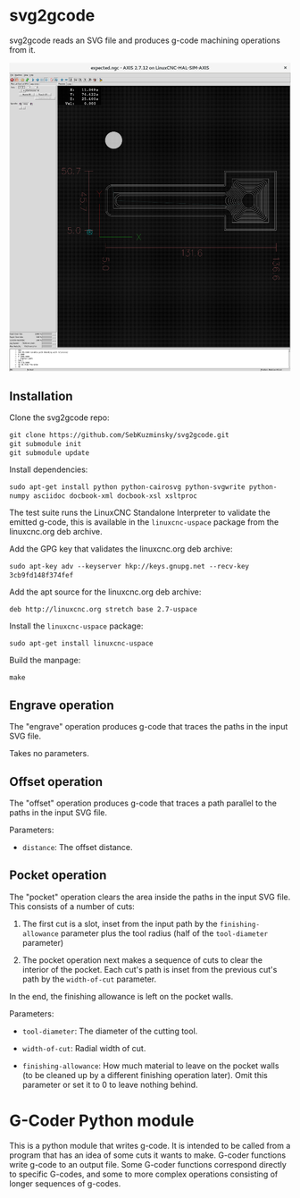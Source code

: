 # svg2gcode

svg2gcode reads an SVG file and produces g-code machining operations
from it.

![Example generated tool path](example-toolpath.png)


## Installation

Clone the svg2gcode repo:

    git clone https://github.com/SebKuzminsky/svg2gcode.git
    git submodule init
    git submodule update


Install dependencies:

    sudo apt-get install python python-cairosvg python-svgwrite python-numpy asciidoc docbook-xml docbook-xsl xsltproc

The test suite runs the LinuxCNC Standalone Interpreter to validate
the emitted g-code, this is available in the `linuxcnc-uspace` package
from the linuxcnc.org deb archive.

Add the GPG key that validates the linuxcnc.org deb archive:

    sudo apt-key adv --keyserver hkp://keys.gnupg.net --recv-key 3cb9fd148f374fef

Add the apt source for the linuxcnc.org deb archive:

    deb http://linuxcnc.org stretch base 2.7-uspace


Install the `linuxcnc-uspace` package:

    sudo apt-get install linuxcnc-uspace


Build the manpage:

    make


## Engrave operation

The "engrave" operation produces g-code that traces the paths in the
input SVG file.

Takes no parameters.


## Offset operation

The "offset" operation produces g-code that traces a path parallel to
the paths in the input SVG file.

Parameters:

* `distance`: The offset distance.


## Pocket operation

The "pocket" operation clears the area inside the paths in the input
SVG file.  This consists of a number of cuts:

1. The first cut is a slot, inset from the input path by the
    `finishing-allowance` parameter plus the tool radius (half of the
    `tool-diameter` parameter)

2. The pocket operation next makes a sequence of cuts to clear the
    interior of the pocket.  Each cut's path is inset from the previous
    cut's path by the `width-of-cut` parameter.

In the end, the finishing allowance is left on the pocket walls.

Parameters:

* `tool-diameter`: The diameter of the cutting tool.

* `width-of-cut`: Radial width of cut.

* `finishing-allowance`: How much material to leave on the pocket
    walls (to be cleaned up by a different finishing operation later).
    Omit this parameter or set it to 0 to leave nothing behind.


# G-Coder Python module

This is a python module that writes g-code.  It is intended to be
called from a program that has an idea of some cuts it wants to make.
G-coder functions write g-code to an output file.  Some G-coder
functions correspond directly to specific G-codes, and some to more
complex operations consisting of longer sequences of g-codes.
